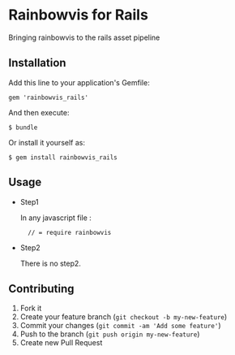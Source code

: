 # Rainbowvis for Rails

Bringing rainbowvis to the rails asset pipeline

## Installation

Add this line to your application's Gemfile:

    gem 'rainbowvis_rails'

And then execute:

    $ bundle

Or install it yourself as:

    $ gem install rainbowvis_rails

## Usage


- Step1

  In any javascript file :

        // = require rainbowvis
        
- Step2

  There is no step2.
 
## Contributing

1. Fork it
2. Create your feature branch (`git checkout -b my-new-feature`)
3. Commit your changes (`git commit -am 'Add some feature'`)
4. Push to the branch (`git push origin my-new-feature`)
5. Create new Pull Request
